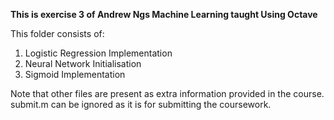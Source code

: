 **This is exercise 3 of Andrew Ngs Machine Learning taught Using Octave**

This folder consists of:
1. Logistic Regression Implementation
2. Neural Network Initialisation
3. Sigmoid Implementation

Note that other files are present as extra information provided in the course. submit.m can be ignored as it is for submitting the coursework. 

